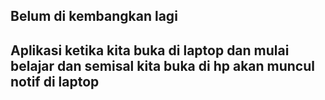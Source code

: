 ## Belum di kembangkan lagi

## Aplikasi ketika kita buka di laptop dan mulai belajar dan semisal kita buka di hp akan muncul notif di laptop 

